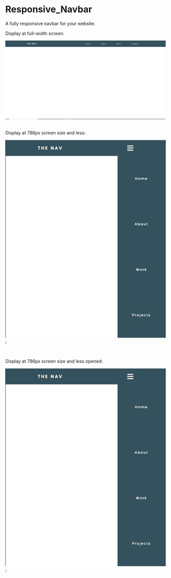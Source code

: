 # Responsive_Navbar
A fully responsive navbar for your website.

Display at full-width screen:

![image](assets/screenshots/fullSizeScreen.jpg)

</br>
Display at 786px screen size and less:

![image](assets/screenshots/tabletSizeScreenOpened.jpg);


</br>

Display at 786px screen size and less opened:

![image](assets/screenshots/tabletSizeScreenOpened.jpg);
